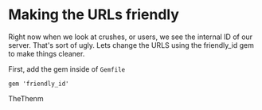 # Making the URLs friendly

Right now when we look at crushes, or users, we see the internal ID of our server.  That's sort of ugly.  Lets change the URLS using the friendly_id gem to make things cleaner.

First, add the gem inside of `Gemfile`

```
gem 'friendly_id'
```

TheThenm